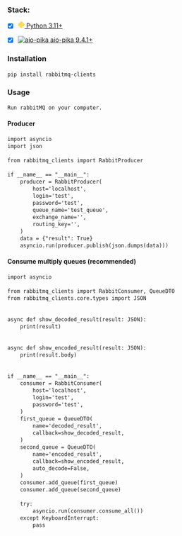 ### Stack:

- [x] <a href="https://www.python.org/"><img src="https://raw.githubusercontent.com/devicons/devicon/master/icons/python/python-plain.svg" alt="python" width="15" height="15"/>
  Python 3.11+ <br/></a>
- [x] <a href="https://github.com/mosquito/aio-pika"><img src="https://raw.githubusercontent.com/mosquito/aio-pika/b61062893c4973dbbd5ac6a6afa55e4e74b28ae5/logo.svg" alt="aio-pika" width="15" height="15"/>
  aio-pika 9.4.1+ <br/></a>


### Installation

    pip install rabbitmq-clients

### Usage

    Run rabbitMQ on your computer.

#### Producer

    import asyncio
    import json

    from rabbitmq_clients import RabbitProducer

    if __name__ == "__main__":
        producer = RabbitProducer(
            host='localhost',
            login='test',
            password='test',
            queue_name='test_queue',
            exchange_name='',
            routing_key='',
        )
        data = {"result": True}
        asyncio.run(producer.publish(json.dumps(data)))


#### Consume multiply queues (recommended)

    import asyncio

    from rabbitmq_clients import RabbitConsumer, QueueDTO
    from rabbitmq_clients.core.types import JSON


    async def show_decoded_result(result: JSON):
        print(result)


    async def show_encoded_result(result: JSON):
        print(result.body)


    if __name__ == "__main__":
        consumer = RabbitConsumer(
            host='localhost',
            login='test',
            password='test',
        )
        first_queue = QueueDTO(
            name='decoded_result',
            callback=show_decoded_result,
        )
        second_queue = QueueDTO(
            name='encoded_result',
            callback=show_encoded_result,
            auto_decode=False,
        )
        consumer.add_queue(first_queue)
        consumer.add_queue(second_queue)

        try:
            asyncio.run(consumer.consume_all())
        except KeyboardInterrupt:
            pass
